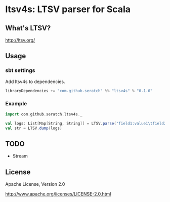 # ltsv4s: LTSV parser for Scala

## What's LTSV?

http://ltsv.org/

## Usage

### sbt settings

Add ltsv4s to dependencies.

```scala
libraryDependencies += "com.github.seratch" %% "ltsv4s" % "0.1.0"
```

### Example

```scala
import com.github.seratch.ltsv4s._

val logs: List[Map[String, String]] = LTSV.parse("field1:value1\tfield2:value2\tfield3:value3")
val str = LTSV.dump(logs)
```

## TODO

- Stream

## License

Apache License, Version 2.0

http://www.apache.org/licenses/LICENSE-2.0.html

